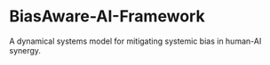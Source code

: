 # BiasAware-AI-Framework
A dynamical systems model for mitigating systemic bias in human-AI synergy.
